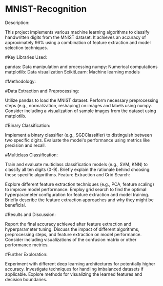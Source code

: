 # MNIST-Recognition
Description:

This project implements various machine learning algorithms to classify handwritten digits from the MNIST dataset. It achieves an accuracy of approximately 96% using a combination of feature extraction and model selection techniques.

#Key Libraries Used:

pandas: Data manipulation and processing
numpy: Numerical computations
matplotlib: Data visualization
ScikitLearn: Machine learning models

#Methodology:

#Data Extraction and Preprocessing:

Utilize pandas to load the MNIST dataset.
Perform necessary preprocessing steps (e.g., normalization, reshaping) on images and labels using numpy.
Consider including a visualization of sample images from the dataset using matplotlib.

#Binary Classification:

Implement a binary classifier (e.g., SGDClassifier) to distinguish between two specific digits.
Evaluate the model's performance using metrics like precision and recall.

#Multiclass Classification:

Train and evaluate multiclass classification models (e.g., SVM, KNN) to classify all ten digits (0-9).
Briefly explain the rationale behind choosing these specific algorithms.
Feature Extraction and Grid Search:

Explore different feature extraction techniques (e.g., PCA, feature scaling) to improve model performance.
Employ grid search to find the optimal hyperparameter configuration for feature extraction and model training.
Briefly describe the feature extraction approaches and why they might be beneficial.

#Results and Discussion:

Report the final accuracy achieved after feature extraction and hyperparameter tuning.
Discuss the impact of different algorithms, preprocessing steps, and feature extraction on model performance.
Consider including visualizations of the confusion matrix or other performance metrics.

#Further Exploration:

Experiment with different deep learning architectures for potentially higher accuracy.
Investigate techniques for handling imbalanced datasets if applicable.
Explore methods for visualizing the learned features and decision boundaries.
